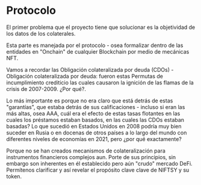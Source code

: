 # Protocolo

El primer problema que el proyecto tiene que solucionar es la objetividad de los datos de los colaterales.

Esta parte es manejada por el protocolo - osea formalizar dentro de las entidades en "Onchain" de cualquier Blockchain por medio de mecánicas NFT.

Vamos a recordar las Obligación colateralizada por deuda (CDOs) - Obligación colateralizada por deuda: fueron estas Permutas de incumplimiento crediticio las cuales causaron la ignición de las flamas de la crisis de 2007-2009. ¿Por qué?.&#x20;

Lo más importante es porque no era claro que está detrás de estas "garantías", que estaba detrás de sus calificaciones - incluso si eran las más altas, osea AAA, cuál era el efecto de estas tasas flotantes en las cuales los préstamos estaban basados, en las cuales las CDOs estaban basadas? Lo que sucedió en Estados Unidos en 2008 podría muy bien suceder en Rusia o en docenas de otros países a lo largo del mundo con diferentes niveles de economías en 2021, pero ¿por qué exactamente?

Porque no se han creados mecanismos de colateralización para instrumentos financieros complejos aun. Porte de sus principios, sin embargo son inherentes en él establecido pero aún "crudo" mercado DeFi. Permítenos clarificar y así revelar el propósito clave clave de NIFTSY y su token.
